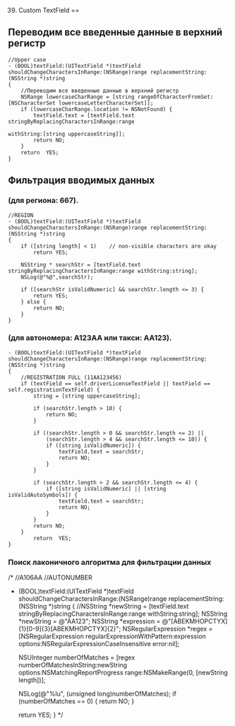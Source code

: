 39. Custom TextField
==

## Переводим все введенные данные в верхний регистр

```objc
//Upper case
- (BOOL)textField:(UITextField *)textField shouldChangeCharactersInRange:(NSRange)range replacementString:(NSString *)string
{
    //Переводим все введенные данные в верхний регистр
    NSRange lowercaseCharRange = [string rangeOfCharacterFromSet:[NSCharacterSet lowercaseLetterCharacterSet]];
    if (lowercaseCharRange.location != NSNotFound) {
        textField.text = [textField.text stringByReplacingCharactersInRange:range
                                                                 withString:[string uppercaseString]];
        return NO;
    }
    return  YES;
}
```

## Фильтрация вводимых данных 

### (для региона: 667).

```obc
//REGION
- (BOOL)textField:(UITextField *)textField shouldChangeCharactersInRange:(NSRange)range replacementString:(NSString *)string
{
    if ([string length] < 1)    // non-visible characters are okay
        return YES;
    
    NSString * searchStr = [textField.text stringByReplacingCharactersInRange:range withString:string];
    NSLog(@"%@",searchStr);
    
    if ([searchStr isValidNumeric] && searchStr.length <= 3) {
        return YES;
    } else {
        return NO;
    }
}
```

### (для автономера: A123AA или такси: AA123).

```objc
- (BOOL)textField:(UITextField *)textField shouldChangeCharactersInRange:(NSRange)range replacementString:(NSString *)string
{
    //REGISTRATION FULL (11AA123456)
    if (textField == self.driverLicenseTextField || textField == self.registrationTextField) {
        string = [string uppercaseString];

        if (searchStr.length > 10) {
            return NO;
        }
        
        if ((searchStr.length > 0 && searchStr.length <= 2) ||
            (searchStr.length > 4 && searchStr.length <= 10)) {
            if ([string isValidNumeric]) {
                textField.text = searchStr;
                return NO;
            }
        }
        
        if (searchStr.length > 2 && searchStr.length <= 4) {
            if ([string isValidNumeric] || [string isValidAutoSymbols]) {
                textField.text = searchStr;
                return NO;
            }
        }
        return NO;
    }
        return  YES;
}
```

### Поиск лаконичного алгоритма для фильтрации данных
/*
//A106AA
//AUTONUMBER
- (BOOL)textField:(UITextField *)textField shouldChangeCharactersInRange:(NSRange)range replacementString:(NSString *)string
{
    //NSString *newString = [textField.text stringByReplacingCharactersInRange:range withString:string];
    NSString *newString = @"AA123";
    NSString *expression = @"[ABEKMHOPCTYX]{1}[0-9]{3}[ABEKMHOPCTYX]{2}";
    NSRegularExpression *regex = [NSRegularExpression regularExpressionWithPattern:expression
                                                                           options:NSRegularExpressionCaseInsensitive
                                                                             error:nil];
    
    NSUInteger numberOfMatches = [regex numberOfMatchesInString:newString options:NSMatchingReportProgress range:NSMakeRange(0, [newString length])];
 
    NSLog(@"%lu", (unsigned long)numberOfMatches);
    if (numberOfMatches == 0) {
        return NO;
    }
 
    return YES;
}
*/






